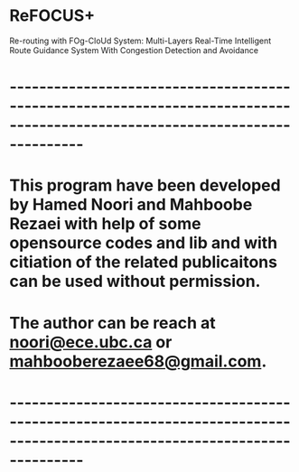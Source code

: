 # ReFOCUS+
Re-routing with FOg-CloUd System: Multi-Layers Real-Time Intelligent Route Guidance System With Congestion Detection and Avoidance
# 
#
#
# ----------------------------------------------------------------------------------------------------------------------------
#
# This program have been developed by Hamed Noori and Mahboobe Rezaei with help of some opensource codes and lib and with citiation of the related publicaitons can be used without permission.
# 
# The author can be reach at noori@ece.ubc.ca or mahbooberezaee68@gmail.com.
#
# ----------------------------------------------------------------------------------------------------------------------------
#
#










 
